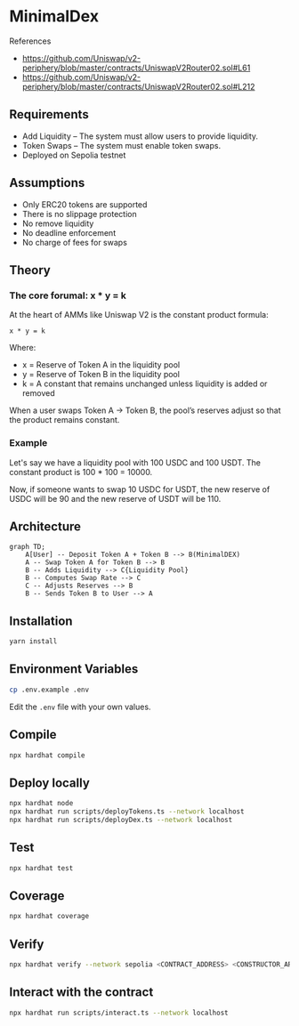 # MinimalDex

References
* https://github.com/Uniswap/v2-periphery/blob/master/contracts/UniswapV2Router02.sol#L61
* https://github.com/Uniswap/v2-periphery/blob/master/contracts/UniswapV2Router02.sol#L212

## Requirements
* Add Liquidity – The system must allow users to provide liquidity.
* Token Swaps – The system must enable token swaps.
* Deployed on Sepolia testnet

## Assumptions
* Only ERC20 tokens are supported
* There is no slippage protection
* No remove liquidity
* No deadline enforcement
* No charge of fees for swaps

## Theory
### The core forumal: x * y = k
At the heart of AMMs like Uniswap V2 is the constant product formula:

```
x * y = k
```

Where:
* x = Reserve of Token A in the liquidity pool
* y = Reserve of Token B in the liquidity pool
* k = A constant that remains unchanged unless liquidity is added or removed

When a user swaps Token A → Token B, the pool’s reserves adjust so that the product remains constant.

### Example
Let's say we have a liquidity pool with 100 USDC and 100 USDT. The constant product is 100 * 100 = 10000.

Now, if someone wants to swap 10 USDC for USDT, the new reserve of USDC will be 90 and the new reserve of USDT will be 110.


## Architecture
```mermaid
graph TD;
    A[User] -- Deposit Token A + Token B --> B(MinimalDEX)
    A -- Swap Token A for Token B --> B
    B -- Adds Liquidity --> C{Liquidity Pool}
    B -- Computes Swap Rate --> C
    C -- Adjusts Reserves --> B
    B -- Sends Token B to User --> A
```


## Installation
```bash
yarn install
```

## Environment Variables
```bash
cp .env.example .env
```

Edit the `.env` file with your own values.

## Compile
```bash
npx hardhat compile
```

## Deploy locally
```bash
npx hardhat node
npx hardhat run scripts/deployTokens.ts --network localhost
npx hardhat run scripts/deployDex.ts --network localhost
```

## Test
```bash
npx hardhat test
```

## Coverage
```bash
npx hardhat coverage
```

## Verify
```bash
npx hardhat verify --network sepolia <CONTRACT_ADDRESS> <CONSTRUCTOR_ARGS>
```

## Interact with the contract
```bash
npx hardhat run scripts/interact.ts --network localhost
```
